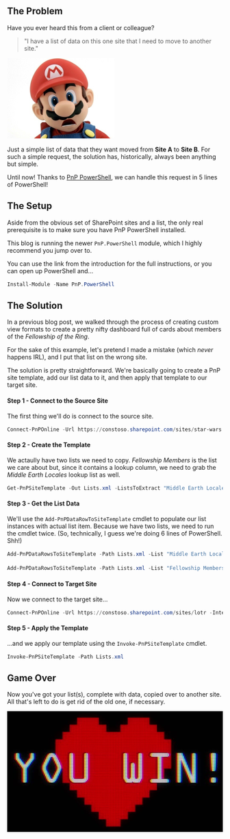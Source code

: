 ## The Problem
Have you ever heard this from a client or colleague?

> "I have a list of data on this one site that I need to move to another site."

![sad-mario.png](images/sad-mario.png)

Just a simple list of data that they want moved from **Site A** to **Site B**. For such a simple request, the solution has, historically, always been anything but simple. 

Until now! Thanks to [PnP PowerShell](https://pnp.github.io/powershell/), we can handle this request in 5 lines of PowerShell!

## The Setup
Aside from the obvious set of SharePoint sites and a list, the only real prerequisite is to make sure you have PnP PowerShell installed. 

This blog is running the newer `PnP.PowerShell` module, which I highly recommend you jump over to. 

You can use the link from the introduction for the full instructions, or you can open up PowerShell and...

```powershell
Install-Module -Name PnP.PowerShell
```

## The Solution
In a previous blog post, we walked through the process of creating custom view formats to create a pretty nifty dashboard full of cards about members of the *Fellowship of the Ring*.

For the sake of this example, let's pretend I made a mistake (which *never* happens IRL), and I put that list on the wrong site.

The solution is pretty straightforward. We're basically going to create a PnP site template, add our list data to it, and then apply that template to our target site.

#### Step 1 - Connect to the Source Site
The first thing we'll do is connect to the source site.

```powershell
Connect-PnPOnline -Url https://constoso.sharepoint.com/sites/star-wars -Interactive
```

#### Step 2 - Create the Template
We actaully have two lists we need to copy. *Fellowship Members* is the list we care about but, since it contains a lookup column, we need to grab the *Middle Earth Locales* lookup list as well.

```powershell
Get-PnPSiteTemplate -Out Lists.xml -ListsToExtract "Middle Earth Locales", "Fellowship Members" -Handlers Lists
```

#### Step 3 - Get the List Data
We'll use the `Add-PnPDataRowToSiteTemplate` cmdlet to populate our list instances with actual list item. Because we have two lists, we need to run the cmdlet twice. (So, technically, I guess we're doing 6 lines of PowerShell. Shh!)

```powershell
Add-PnPDataRowsToSiteTemplate -Path Lists.xml -List "Middle Earth Locales"

Add-PnPDataRowsToSiteTemplate -Path Lists.xml -List "Fellowship Members"
```

#### Step 4 - Connect to Target Site
Now we connect to the target site...

```powershell
Connect-PnPOnline -Url https://constoso.sharepoint.com/sites/lotr -Interactive
```

#### Step 5 - Apply the Template
...and we apply our template using the `Invoke-PnPSiteTemplate` cmdlet.

```powershell
Invoke-PnPSiteTemplate -Path Lists.xml
```

## Game Over
Now you've got your list(s), complete with data, copied over to another site. All that's left to do is get rid of the old one, if necessary.

![you-win.jpg](images/you-win.jpg)